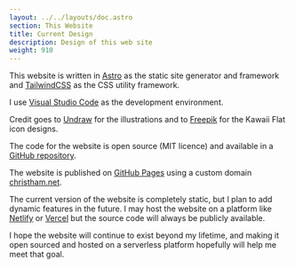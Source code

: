 ```yaml
---
layout: ../../layouts/doc.astro
section: This Website
title: Current Design
description: Design of this web site
weight: 910
---
```


This website is written in [Astro](https://astro.build) as the static site
generator and framework and [TailwindCSS](https://tailwindcss.com) as the
CSS utility framework.

I use [Visual Studio Code](https://code.visualstudio.com)
as the development environment.

Credit goes to [Undraw](https://undraw.co/) for the illustrations and to
[Freepik](https://www.freepik.com) for the Kawaii Flat icon designs.

The code for the website is open source (MIT licence) and available in a
[GitHub repository](https://github.com/ChristineTham/christinetham.github.io).

The website is published on [GitHub Pages](https://pages.github.com) using a
custom domain [christham.net](https://christham.net).

The current version of the website is completely static, but I plan to add
dynamic features in the future. I may host the website on a platform like
[Netlify](https://www.netlify.com) or [Vercel](https://vercel.com/dashboard)
but the source code will always be publicly available.

I hope the website will continue to exist beyond my lifetime, and making it
open sourced and hosted on a serverless platform hopefully will help me meet
that goal.
